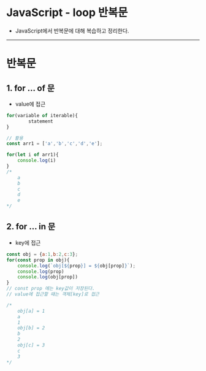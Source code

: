 # JavaScript - loop 반복문
- JavaScript에서 반복문에 대해 복습하고 정리한다.
---

# 반복문

## 1. for … of 문

- value에 접근

```jsx
for(variable of iterable){
		statement
}

// 활용
const arr1 = ['a','b','c','d','e'];

for(let i of arr1){
    console.log(i)
}
/*
	a
	b
	c
	d
	e
*/
```

## 2. for … in 문

- key에 접근

```jsx
const obj = {a:1,b:2,c:3};
for(const prop in obj){
    console.log(`obj[${prop}] = ${obj[prop]}`);
    console.log(prop)
    console.log(obj[prop])
}
// const prop 에는 key값이 저장된다.
// value에 접근할 때는 객체[key]로 접근

/*
	obj[a] = 1
	a
	1
	obj[b] = 2
	b
	2
	obj[c] = 3
	c
	3
*/
```
